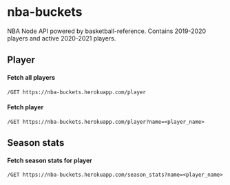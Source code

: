 # nba-buckets

NBA Node API powered by basketball-reference. Contains 2019-2020 players and active 2020-2021 players.

## Player

#### Fetch all players

`/GET https://nba-buckets.herokuapp.com/player`

#### Fetch player

`/GET https://nba-buckets.herokuapp.com/player?name=<player_name>`

## Season stats

#### Fetch season stats for player

`/GET https://nba-buckets.herokuapp.com/season_stats?name=<player_name>`
